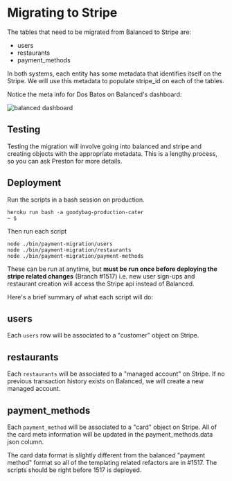 # Migrating to Stripe

The tables that need to be migrated from Balanced to Stripe are:

* users
* restaurants
* payment_methods

In both systems, each entity has some metadata that identifies itself on the Stripe.
We will use this metadata to populate stripe_id on each of the tables.

Notice the meta info for Dos Batos on Balanced's dashboard:

![balanced dashboard](https://s3.amazonaws.com/uploads.hipchat.com/42627/356137/7gixeWekIHdHi2t/Screen%20Shot%202015-04-16%20at%203.08.30%20PM.png)

## Testing

Testing the migration will involve going into balanced and stripe and creating objects
with the appropriate metadata. This is a lengthy process, so you can ask Preston for more
details.

## Deployment

Run the scripts in a bash session on production.

```
heroku run bash -a goodybag-production-cater
~ $
```

Then run each script

```
node ./bin/payment-migration/users
node ./bin/payment-migration/restaurants
node ./bin/payment-migration/payment-methods
```

These can be run at anytime, but **must be run once before deploying the stripe related
changes** (Branch #1517) i.e. new user sign-ups and restaurant creation will access the
Stripe api instead of Balanced.

Here's a brief summary of what each script will do:

users
---

Each `users` row will be associated to a "customer" object on Stripe.

restaurants
---

Each `restaurants` will be associated to a "managed account" on Stripe. If no
previous transaction history exists on Balanced, we will create a new managed account.

payment_methods
---

Each `payment_method` will be associated to a "card" object on Stripe. All of the card
meta information will be updated in the payment_methods.data json column.

The card data format is slightly different from the balanced "payment method" format so
all of the templating related refactors are in #1517. The scripts should be right before
1517 is  deployed.
